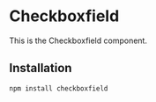 # Checkboxfield

This is the Checkboxfield component.

## Installation

```bash
npm install checkboxfield
